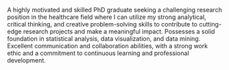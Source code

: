 A highly motivated and skilled PhD graduate seeking a challenging research position in the healthcare field where I can utilize my strong analytical, critical thinking, and creative problem-solving skills to contribute to cutting-edge research projects and make a meaningful impact. Possesses a solid foundation in statistical analysis, data visualization, and data mining. Excellent communication and collaboration abilities, with a strong work ethic and a commitment to continuous learning and professional development.
